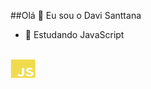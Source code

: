 ##Olá 👋 Eu sou o Davi Santtana

- 📕 Estudando JavaScript
 
<div style="display: inline_block"><br>
  <img align="center" alt="DaviSanttana-Js" height="30" width="40" src="https://raw.githubusercontent.com/devicons/devicon/master/icons/javascript/javascript-plain.svg">
</div>
  
